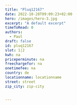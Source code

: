 ```yaml
---
title: "Pluq12167"
date: 2022-10-28T09:09:23+02:00
hero: /images/hero-3.jpg
excerpt: "A default excerpt"
timeToRead: 0
authors:
  - Paul
draft: false
id: pluq12167
slot: 1|2
kwh: na
priceperminute: na
freechargefor: na
onetimefee: na
country: de
locationname: locationname
street: street
zip_city: zip-city


---
```

